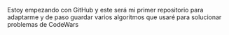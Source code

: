 Estoy empezando con GitHub y este será mi primer repositorio para adaptarme y de paso guardar varios algoritmos que usaré para solucionar problemas de CodeWars
